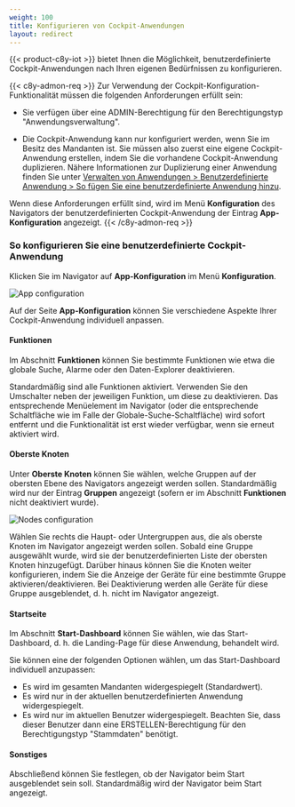 ```yaml
---
weight: 100
title: Konfigurieren von Cockpit-Anwendungen
layout: redirect
---
```


{{< product-c8y-iot >}} bietet Ihnen die Möglichkeit, benutzerdefinierte Cockpit-Anwendungen nach Ihren eigenen Bedürfnissen zu konfigurieren.

{{< c8y-admon-req >}}
Zur Verwendung der Cockpit-Konfiguration-Funktionalität müssen die folgenden Anforderungen erfüllt sein:

* Sie verfügen über eine ADMIN-Berechtigung für den Berechtigungstyp "Anwendungsverwaltung".

* Die Cockpit-Anwendung kann nur konfiguriert werden, wenn Sie im Besitz des Mandanten ist. Sie müssen also zuerst eine eigene Cockpit-Anwendung erstellen, indem Sie die vorhandene Cockpit-Anwendung duplizieren. Nähere Informationen zur Duplizierung einer Anwendung finden Sie unter [Verwalten von Anwendungen > Benutzerdefinierte Anwendung > So fügen Sie eine benutzerdefinierte Anwendung hinzu](/users-guide/administration/#adding-applications).

Wenn diese Anforderungen erfüllt sind, wird im Menü **Konfiguration** des Navigators der benutzerdefinierten Cockpit-Anwendung der Eintrag **App-Konfiguration** angezeigt.
{{< /c8y-admon-req >}}

### So konfigurieren Sie eine benutzerdefinierte Cockpit-Anwendung

Klicken Sie im Navigator auf **App-Konfiguration** im Menü **Konfiguration**.

![App configuration](/images/users-guide/cockpit/cockpit-app-configuration.png)

Auf der Seite **App-Konfiguration** können Sie verschiedene Aspekte Ihrer Cockpit-Anwendung individuell anpassen.

#### Funktionen

Im Abschnitt **Funktionen** können Sie bestimmte Funktionen wie etwa die globale Suche, Alarme oder den Daten-Explorer deaktivieren.

Standardmäßig sind alle Funktionen aktiviert. Verwenden Sie den Umschalter neben der jeweiligen Funktion, um diese zu deaktivieren. Das entsprechende Menüelement im Navigator (oder die entsprechende Schaltfläche wie im Falle der Globale-Suche-Schaltfläche) wird sofort entfernt und die Funktionalität ist erst wieder verfügbar, wenn sie erneut aktiviert wird.

#### Oberste Knoten

Unter **Oberste Knoten** können Sie wählen, welche Gruppen auf der obersten Ebene des Navigators angezeigt werden sollen. Standardmäßig wird nur der Eintrag **Gruppen** angezeigt (sofern er im Abschnitt **Funktionen** nicht deaktiviert wurde).

![Nodes configuration](/images/users-guide/cockpit/cockpit-configuration-nodes.png)

Wählen Sie rechts die Haupt- oder Untergruppen aus, die als oberste Knoten im Navigator angezeigt werden sollen. Sobald eine Gruppe ausgewählt wurde, wird sie der benutzerdefinierten Liste der obersten Knoten hinzugefügt. Darüber hinaus können Sie die Knoten weiter konfigurieren, indem Sie die Anzeige der Geräte für eine bestimmte Gruppe aktivieren/deaktivieren. Bei Deaktivierung werden alle Geräte für diese Gruppe ausgeblendet, d. h. nicht im Navigator angezeigt.

#### Startseite

Im Abschnitt **Start-Dashboard** können Sie wählen, wie das Start-Dashboard, d. h. die Landing-Page für diese Anwendung, behandelt wird.

Sie können eine der folgenden Optionen wählen, um das Start-Dashboard individuell anzupassen:

* Es wird im gesamten Mandanten widergespiegelt (Standardwert).
* Es wird nur in der aktuellen benutzerdefinierten Anwendung widergespiegelt.
* Es wird nur im aktuellen Benutzer widergespiegelt. Beachten Sie, dass dieser Benutzer dann eine ERSTELLEN-Berechtigung für den Berechtigungstyp "Stammdaten" benötigt.

#### Sonstiges

Abschließend können Sie festlegen, ob der Navigator beim Start ausgeblendet sein soll. Standardmäßig wird der Navigator beim Start angezeigt.

